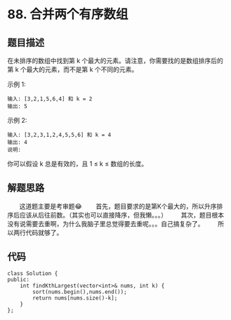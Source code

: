 # 88. 合并两个有序数组

## 题目描述
在未排序的数组中找到第 k 个最大的元素。请注意，你需要找的是数组排序后的第 k 个最大的元素，而不是第 k 个不同的元素。
		
示例 1:
```
输入: [3,2,1,5,6,4] 和 k = 2
输出: 5
```
示例 2:
```
输入: [3,2,3,1,2,4,5,5,6] 和 k = 4
输出: 4
说明:
```
你可以假设 k 总是有效的，且 1 ≤ k ≤ 数组的长度。

## 解题思路
&#160; &#160; &#160; &#160;这道题主要是考审题😂
&#160; &#160; &#160; &#160;首先，题目要求的是第K个最大的，所以升序排序后应该从后往前数。（其实也可以直接降序，但我懒。。。）
&#160; &#160; &#160; &#160;其次，题目根本没有说需要去重啊，为什么我脑子里总觉得要去重呢。。。自己搞复杂了。
&#160; &#160; &#160; &#160;所以两行代码就够了。


## 代码
```
class Solution {
public:
    int findKthLargest(vector<int>& nums, int k) {
        sort(nums.begin(),nums.end());
        return nums[nums.size()-k];
    }
};
```